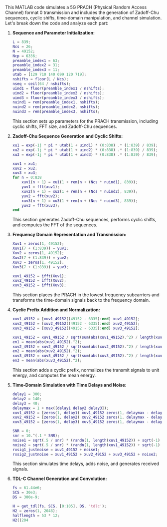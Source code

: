 This MATLAB code simulates a 5G PRACH (Physical Random Access Channel) format 0 transmission and includes the generation of Zadoff-Chu sequences, cyclic shifts, time-domain manipulation, and channel simulation. Let's break down the code and analyze each part:

1. **Sequence and Parameter Initialization:**
   ```matlab
   L = 839;
   Ncs = 26;
   N = 49152;
   Ncp = 6336;
   preamble_index1 = 63;
   preamble_index2 = 31;
   preamble_index3 = 11;
   utab = [129 710 140 699 120 719];
   nshifts = floor(L / Ncs);
   nseq = ceil(64 / nshifts);
   uind1 = floor(preamble_index1 / nshifts);
   uind2 = floor(preamble_index2 / nshifts);
   uind3 = floor(preamble_index3 / nshifts);
   nuind1 = rem(preamble_index1, nshifts);
   nuind2 = rem(preamble_index2, nshifts);
   nuind3 = rem(preamble_index3, nshifts);
   ```

   This section sets up parameters for the PRACH transmission, including cyclic shifts, FFT size, and Zadoff-Chu sequences.

2. **Zadoff-Chu Sequence Generation and Cyclic Shifts:**
   ```matlab
   xu1 = exp(-1j * pi * utab(1 + uind1) * (0:838) .* (1:839) / 839);
   xu2 = exp(-1j * pi * utab(1 + uind2) * (0:838) .* (1:839) / 839);
   xu3 = exp(-1j * pi * utab(1 + uind3) * (0:838) .* (1:839) / 839);

   xuv1 = xu1;
   xuv2 = xu2;
   xuv3 = xu3;
   for n = 0:838
       xuv1(n + 1) = xu1(1 + rem(n + (Ncs * nuind1), 839));
       yuv1 = fft(xuv1);
       xuv2(n + 1) = xu2(1 + rem(n + (Ncs * nuind2), 839));
       yuv2 = fft(xuv2);
       xuv3(n + 1) = xu3(1 + rem(n + (Ncs * nuind3), 839));
       yuv3 = fft(xuv3);
   end
   ```

   This section generates Zadoff-Chu sequences, performs cyclic shifts, and computes the FFT of the sequences.

3. **Frequency Domain Representation and Transmission:**
   ```matlab
   Xuv1 = zeros(1, 49152);
   Xuv1(7 + (1:839)) = yuv1;
   Xuv2 = zeros(1, 49152);
   Xuv2(7 + (1:839)) = yuv2;
   Xuv3 = zeros(1, 49152);
   Xuv3(7 + (1:839)) = yuv3;

   xuv1_49152 = ifft(Xuv1);
   xuv2_49152 = ifft(Xuv2);
   xuv3_49152 = ifft(Xuv3);
   ```

   This section places the PRACH in the lowest frequency subcarriers and transforms the time-domain signals back to the frequency domain.

4. **Cyclic Prefix Addition and Normalization:**
   ```matlab
   xuv1_49152 = [xuv1_49152((49152 - 6335):end) xuv1_49152];
   xuv2_49152 = [xuv2_49152((49152 - 6335):end) xuv2_49152];
   xuv3_49152 = [xuv3_49152((49152 - 6335):end) xuv3_49152];

   xuv1_49152 = xuv1_49152 / sqrt(sum(abs(xuv1_49152).^2) / length(xuv1_49152));
   en1 = mean(abs(xuv1_49152).^2);
   xuv2_49152 = xuv2_49152 / sqrt(sum(abs(xuv2_49152).^2) / length(xuv2_49152));
   en2 = mean(abs(xuv2_49152).^2);
   xuv3_49152 = xuv3_49152 / sqrt(sum(abs(xuv3_49152).^2) / length(xuv3_49152));
   en3 = mean(abs(xuv3_49152).^2);
   ```

   This section adds a cyclic prefix, normalizes the transmit signals to unit energy, and computes the mean energy.

5. **Time-Domain Simulation with Time Delays and Noise:**
   ```matlab
   delay1 = 300;
   delay2 = 140;
   delay3 = 40;
   delaymax = 1 + max([delay1 delay2 delay3]);
   xuv1_49152 = [zeros(1, delay1) xuv1_49152 zeros(1, delaymax - delay1)];
   xuv2_49152 = [zeros(1, delay2) xuv2_49152 zeros(1, delaymax - delay2)];
   xuv3_49152 = [zeros(1, delay3) xuv3_49152 zeros(1, delaymax - delay3)];

   SNR = 0;
   snr = 10.^(.1 * SNR);
   noise1 = sqrt(.5 / snr) * (randn(1, length(xuv1_49152)) + sqrt(-1) * randn(1, length(xuv1_49152)));
   noise2 = sqrt(.5 / snr) * (randn(1, length(xuv1_49152)) + sqrt(-1) * randn(1, length(xuv1_49152)));
   rxsig1_justnoise = xuv1_49152 + noise1;
   rxsig2_justnoise = xuv1_49152 + xuv2_49152 + xuv3_49152 + noise2;
   ```

   This section simulates time delays, adds noise, and generates received signals.

6. **TDL-C Channel Generation and Convolution:**
   ```matlab
   fs = 61.44e6;
   SCS = 30e3;
   DS = 300e-9;

   H = get_tdl(fs, SCS, [0:105], DS, 'tdlc');
   H2 = zeros(1, 2048);
   halflength = 53 * 12;
   H2((204